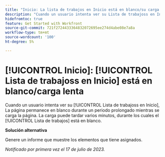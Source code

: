 ```yaml
---
title: "Inicio: La lista de trabajos en Inicio está en blanco/su carga es lenta"
description: "Cuando un usuario intenta ver su Lista de trabajoss en Inicio, la página está en blanco durante un tiempo prolongado mientras se carga la página. La carga puede tardar varios minutos, durante los cuales la Lista de trabajos está en blanco."
hidefromtoc: true
feature: Get Started with Workfront
source-git-commit: 721f2724433364832072695ee274d4abe08e7a8a
workflow-type: tm+mt
source-wordcount: '100'
ht-degree: 5%

---
```



# [!UICONTROL Inicio]: [!UICONTROL Lista de trabajoss en Inicio] está en blanco/carga lenta

Cuando un usuario intenta ver su [!UICONTROL Lista de trabajoss en Inicio], La página permanece en blanco durante un periodo prolongado mientras se carga la página. La carga puede tardar varios minutos, durante los cuales el [!UICONTROL Lista de trabajos] está en blanco.

**Solución alternativa**

Genere un informe que muestre los elementos que tiene asignados.

_Notificado por primera vez el 17 de julio de 2023._

